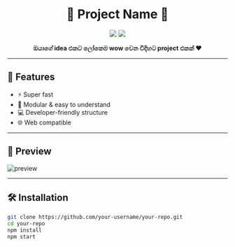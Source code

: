 <h1 align="center">🌟 Project Name 🌟</h1>

<p align="center">
  <img src="https://img.shields.io/badge/Build-Passing-brightgreen?style=flat-square" />
  <img src="https://img.shields.io/badge/License-MIT-blue?style=flat-square" />
</p>

<p align="center">
  <strong>ඔයාගේ idea එකට ලෝකෙම wow වෙන විදිහට project එකක් ❤️</strong>
</p>

---

## 🚀 Features
- ⚡ Super fast
- 🧩 Modular & easy to understand
- 💻 Developer-friendly structure
- 🌐 Web compatible

---

## 📸 Preview

![preview](https://via.placeholder.com/800x400?text=Your+App+Preview)

---

## 🛠️ Installation

```bash
git clone https://github.com/your-username/your-repo.git
cd your-repo
npm install
npm start
